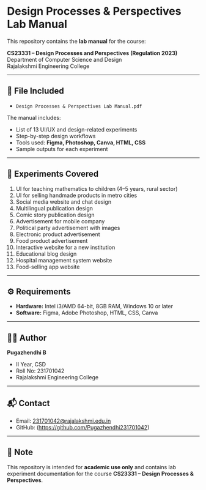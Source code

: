 # Design Processes & Perspectives Lab Manual

This repository contains the **lab manual** for the course:

**CS23331 – Design Processes and Perspectives (Regulation 2023)**  
Department of Computer Science and Design  
Rajalakshmi Engineering College  

---

## 📄 File Included
- `Design Processes & Perspectives Lab Manual.pdf`

The manual includes:
- List of 13 UI/UX and design-related experiments
- Step-by-step design workflows
- Tools used: **Figma, Photoshop, Canva, HTML, CSS**
- Sample outputs for each experiment

---

## 🧪 Experiments Covered
1. UI for teaching mathematics to children (4–5 years, rural sector)  
2. UI for selling handmade products in metro cities  
3. Social media website and chat design  
4. Multilingual publication design  
5. Comic story publication design  
6. Advertisement for mobile company  
7. Political party advertisement with images  
8. Electronic product advertisement  
9. Food product advertisement  
10. Interactive website for a new institution  
11. Educational blog design  
12. Hospital management system website  
13. Food-selling app website  

---

## ⚙️ Requirements
- **Hardware:** Intel i3/AMD 64-bit, 8GB RAM, Windows 10 or later  
- **Software:** Figma, Adobe Photoshop, HTML, CSS, Canva  

---

## 👨‍💻 Author
**Pugazhendhi B**  
- II Year, CSD  
- Roll No: 231701042  
- Rajalakshmi Engineering College  

---

## 📬 Contact
- Email: 231701042@rajalakshmi.edu.in  
- GitHub: (https://github.com/Pugazhendhi231701042)  

---

## 📌 Note
This repository is intended for **academic use only** and contains lab experiment documentation for the course **CS23331 – Design Processes & Perspectives**.
